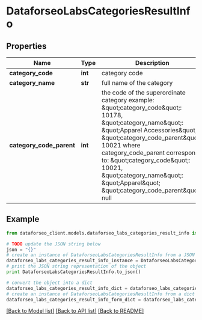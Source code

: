 # DataforseoLabsCategoriesResultInfo


## Properties

Name | Type | Description | Notes
------------ | ------------- | ------------- | -------------
**category_code** | **int** | category code | [optional] 
**category_name** | **str** | full name of the category | [optional] 
**category_code_parent** | **int** | the code of the superordinate category example: \&quot;category_code\&quot;: 10178, \&quot;category_name\&quot;: \&quot;Apparel Accessories\&quot;, \&quot;category_code_parent\&quot;: 10021 where category_code_parent corresponds to: \&quot;category_code\&quot;: 10021, \&quot;category_name\&quot;: \&quot;Apparel\&quot; \&quot;category_code_parent\&quot;: null | [optional] 

## Example

```python
from dataforseo_client.models.dataforseo_labs_categories_result_info import DataforseoLabsCategoriesResultInfo

# TODO update the JSON string below
json = "{}"
# create an instance of DataforseoLabsCategoriesResultInfo from a JSON string
dataforseo_labs_categories_result_info_instance = DataforseoLabsCategoriesResultInfo.from_json(json)
# print the JSON string representation of the object
print DataforseoLabsCategoriesResultInfo.to_json()

# convert the object into a dict
dataforseo_labs_categories_result_info_dict = dataforseo_labs_categories_result_info_instance.to_dict()
# create an instance of DataforseoLabsCategoriesResultInfo from a dict
dataforseo_labs_categories_result_info_form_dict = dataforseo_labs_categories_result_info.from_dict(dataforseo_labs_categories_result_info_dict)
```
[[Back to Model list]](../README.md#documentation-for-models) [[Back to API list]](../README.md#documentation-for-api-endpoints) [[Back to README]](../README.md)


